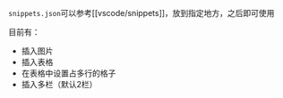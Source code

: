 `snippets.json`可以参考[[vscode/snippets]]，放到指定地方，之后即可使用

目前有：
- 插入图片
- 插入表格
- 在表格中设置占多行的格子
- 插入多栏（默认2栏）